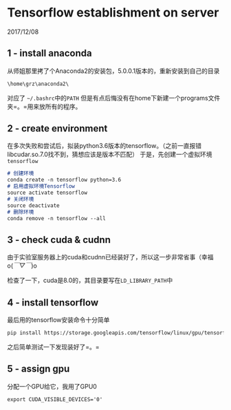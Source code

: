 # Tensorflow establishment on server

2017/12/08


## 1 - install anaconda
从师姐那里拷了个Anaconda2的安装包，5.0.0.1版本的，重新安装到自己的目录

```markdown
\home\grz\anaconda2\
```
对应了 `~/.bashrc`中的`PATH`
但是有点后悔没有在home下新建一个programs文件夹=。=用来放所有的程序。

## 2 - create environment
在多次失败和尝试后，拟装python3.6版本的tensorflow。（之前一直报错libcudar.so.7.0找不到，猜想应该是版本不匹配）
于是，先创建一个虚拟环境`tensorflow`

```markdown
# 创建环境
conda create -n tensorflow python=3.6
# 启用虚拟环境Tensorflow
source activate tensorflow
# 关闭环境
source deactivate
# 删除环境
conda remove -n tensorflow --all
```

## 3 - check cuda & cudnn
由于实验室服务器上的cuda和cudnn已经装好了，所以这一步非常省事（幸福o(*￣▽￣*)o

检查了一下，cuda是8.0的，其目录要写在```LD_LIBRARY_PATH```中

## 4 - install tensorflow

最后用的tensorflow安装命令十分简单

```markdown
pip install https://storage.googleapis.com/tensorflow/linux/gpu/tensorflow_gpu-1.0.0-cp36-cp36m-linux_x86_64.whl
```

之后简单测试一下发现装好了=。=

## 5 - assign gpu
分配一个GPU给它，我用了GPU0



```markdown
export CUDA_VISIBLE_DEVICES='0'
```

